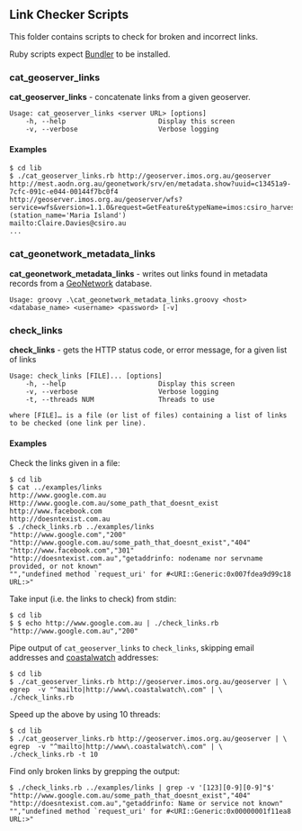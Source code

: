 ## Link Checker Scripts
This folder contains scripts to check for broken and incorrect links.

Ruby scripts expect [Bundler](http://bundler.io/) to be installed.

### cat_geoserver_links

**cat_geoserver_links** - concatenate links from a given geoserver.

	Usage: cat_geoserver_links <server URL> [options]
	    -h, --help                       Display this screen
	    -v, --verbose                    Verbose logging

#### Examples

	$ cd lib
	$ ./cat_geoserver_links.rb http://geoserver.imos.org.au/geoserver
	http://mest.aodn.org.au/geonetwork/srv/en/metadata.show?uuid=c13451a9-7cfc-091c-e044-00144f7bc0f4
	http://geoserver.imos.org.au/geoserver/wfs?service=wfs&version=1.1.0&request=GetFeature&typeName=imos:csiro_harvest_nrs_biomass&srs=EPSG:4326&outputFormat=csv&cql_filter=(station_name='Maria Island')
	mailto:Claire.Davies@csiro.au
	...

### cat_geonetwork_metadata_links

**cat_geonetwork_metadata_links** - writes out links found in metadata records from a [GeoNetwork](http://geonetwork-opensource.org/) database.

    Usage: groovy .\cat_geonetwork_metadata_links.groovy <host> <database_name> <username> <password> [-v]

### check_links

**check_links** - gets the HTTP status code, or error message, for a given list of links

    Usage: check_links [FILE]... [options]
        -h, --help                       Display this screen
        -v, --verbose                    Verbose logging
        -t, --threads NUM                Threads to use

	where [FILE]… is a file (or list of files) containing a list of links to be checked (one link per line).

#### Examples

Check the links given in a file:

	$ cd lib
	$ cat ../examples/links 
	http://www.google.com.au
	Http://www.google.com.au/some_path_that_doesnt_exist
	http://www.facebook.com
	http://doesntexist.com.au
	$ ./check_links.rb ../examples/links
	"http://www.google.com","200"
	"http://www.google.com.au/some_path_that_doesnt_exist","404"
	"http://www.facebook.com","301"
	"http://doesntexist.com.au","getaddrinfo: nodename nor servname provided, or not known"
	"","undefined method `request_uri' for #<URI::Generic:0x007fdea9d99c18 URL:>"

Take input (i.e. the links to check) from stdin:

	$ cd lib
	$ $ echo http://www.google.com.au | ./check_links.rb
	"http://www.google.com.au","200"

Pipe output of `cat_geoserver_links` to `check_links`, skipping email addresses and [coastalwatch](http://www.coastalwatch.com) addresses:

	$ cd lib
	$ ./cat_geoserver_links.rb http://geoserver.imos.org.au/geoserver | \
	egrep  -v "^mailto|http://www\.coastalwatch\.com" | \
	./check_links.rb

Speed up the above by using 10 threads:

	$ cd lib
	$ ./cat_geoserver_links.rb http://geoserver.imos.org.au/geoserver | \
	egrep  -v "^mailto|http://www\.coastalwatch\.com" | \
	./check_links.rb -t 10

Find only broken links by grepping the output:

	$ ./check_links.rb ../examples/links | grep -v '[123][0-9][0-9]"$'
	"http://www.google.com.au/some_path_that_doesnt_exist","404"
	"http://doesntexist.com.au","getaddrinfo: Name or service not known"
	"","undefined method `request_uri' for #<URI::Generic:0x00000001f11ea8 URL:>"

